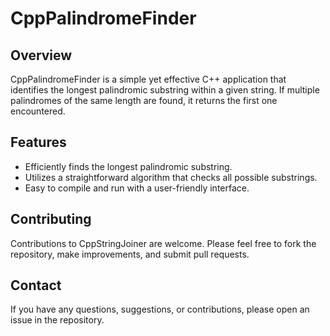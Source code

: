 # CppPalindromeFinder

## Overview
CppPalindromeFinder is a simple yet effective C++ application that identifies the longest palindromic substring within a given string. If multiple palindromes of the same length are found, it returns the first one encountered.

## Features
- Efficiently finds the longest palindromic substring.
- Utilizes a straightforward algorithm that checks all possible substrings.
- Easy to compile and run with a user-friendly interface.

## Contributing
Contributions to CppStringJoiner are welcome. Please feel free to fork the repository, make improvements, and submit pull requests.

## Contact
If you have any questions, suggestions, or contributions, please open an issue in the repository.

